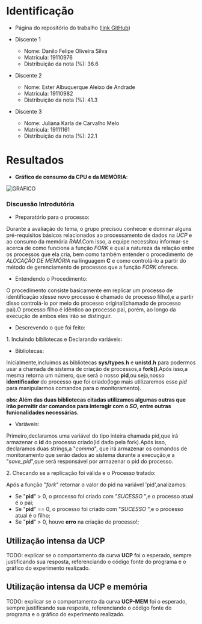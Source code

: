 # Identificação

* Página do repositório do trabalho ([link GitHub](TODO)) 

* Discente 1
	* Nome: Danilo Felipe Oliveira Silva
	* Matrícula: 19110976
	* Distribuição da nota (%): 36.6
* Discente 2
	* Nome: Ester Albuquerque Aleixo de Andrade
	* Matrícula: 19110982
	* Distribuição da nota (%): 41.3
* Discente 3
	* Nome: Juliana Karla de Carvalho Melo
	* Matrícula: 19111161
	* Distribuição da nota (%): 22.1		
	
# Resultados

* **Gráfico de consumo da CPU e da MEMÓRIA**:

![GRAFICO](https://i.imgur.com/f49cprn.png)

### Discussão Introdutória
* Preparatório para o processo:
<p>
Durante a avaliação do tema, o grupo precisou conhecer e dominar alguns pré-requisitos básicos relacionados ao
processamento de dados na <i>UCP</i> e ao consumo da memória <i>RAM</i>.Com isso, a equipe necessitou informar-se acerca de como funciona a função <i>FORK</i> e qual a natureza da relação entre os processos que ela cria, bem como também entender o procedimento de <i>ALOCAÇÃO DE MEMÓRIA</i> na linguagem <b>C</b> e como controlá-lo a partir do método de gerenciamento de processos que a função <i>FORK</i> oferece.
</p>

* Entendendo o Procedimento:
<p>
O procedimento consiste basicamente em replicar um processo de identificação x(esse novo processo é chamado de processo filho),e a partir disso controlá-lo por meio do processo original(chamado de processo pai).O processo filho é idêntico ao processo pai, porém, ao longo da execução de ambos eles irão se distinguir.
</p>

* Descrevendo o que foi feito:

<p>	
1. Incluindo bibliotecas e Declarando variáveis:
	
* Bibliotecas:

Inicialmente,incluimos as bibliotecas <b>sys/types.h</b> e <b>unistd.h</b> para podermos usar a chamada de sistema de criação de processos,a <b>fork()</b>.Após isso,a mesma retorna um número, que será o nosso <b>pid</b>,ou seja,nosso <b>identificador
</b> do processo que foi criado(logo mais utilizaremos esse <i>pid</i> para manipularmos comandos para o monitoramento).

<b>obs: Além das duas bibliotecas citadas utilizamos algumas outras que irão permitir dar comandos para interagir com o <i>SO</i>, entre outras funionalidades necessárias.</b>

* Variáveis:

Primeiro,declaramos uma variável do tipo inteira chamada pid,que irá armazenar o <b>id</b> do processo criado(id dado pela fork).Após isso, declaramos duas strings,a "<i>comma</i>", que irá armazenar os comandos de monitoramento que serão dados ao sistema durante a execução,e a "<i>save_pid</i>",que será responsável por armazenar o pid do processo.

</p>

<p>
2. Checando se a replicação foi válida e o Processo tratado: 

Após a função "<i>fork</i>" retornar o valor do pid na variável 'pid',analizamos:

* Se "<b>pid</b>" > 0, o processo foi criado com "<i>SUCESSO </i>",e o processo atual é o pai;
* Se "<b>pid</b>" == 0, o processo foi criado com "<i>SUCESSO </i>",e o processo atual é o filho;
* Se "<b>pid</b>" > 0, houve <b>erro</b> na criação do processo!;

</p>


## Utilização intensa da UCP

TODO: explicar se o comportamento da curva **UCP** foi o esperado, sempre justificando sua resposta, referenciando o código fonte do programa e o gráfico do experimento realizado.

## Utilização intensa da UCP e memória

TODO: explicar se o comportamento da curva **UCP-MEM** foi o esperado, sempre justificando sua resposta, referenciando o código fonte do programa e o gráfico do experimento realizado.
